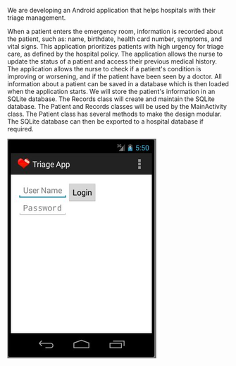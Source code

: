 We are developing an Android application that helps hospitals with their triage management.

When a patient enters the emergency room, information is recorded about the patient, such as: name, birthdate, health card number, symptoms, and vital signs.
This application prioritizes patients with high urgency for triage care, as defined by the hospital policy.
The application allows the nurse to update the status of a patient and access their previous medical history.
The application allows the nurse to check if a patient's condition is improving or worsening, and if the patient have been seen by a doctor.
All information about a patient can be saved in a database which is then loaded when the application starts.
We will store the patient's information in an SQLite database.
The Records class will create and maintain the SQLite database.
The Patient and Records classes will be used by the MainActivity class.
The Patient class has several methods to make the design modular.
The SQLite database can then be exported to a hospital database if required.

![](https://github.com/brusci/CSC207/blob/master/androidApp/startView.JPG)